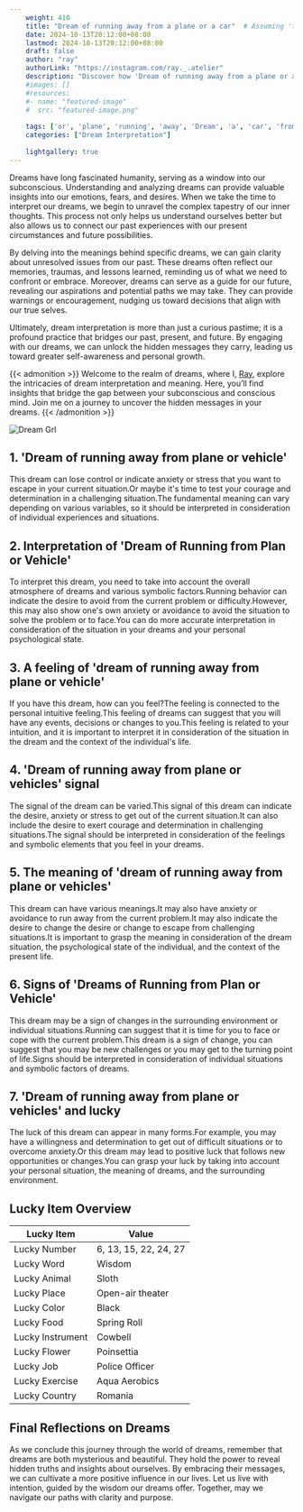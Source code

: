 ```yaml
---
    weight: 410
    title: "Dream of running away from a plane or a car"  # Assuming 'title' column exists
    date: 2024-10-13T20:12:00+08:00
    lastmod: 2024-10-13T20:12:00+08:00
    draft: false
    author: "ray"
    authorLink: "https://instagram.com/ray._.atelier"
    description: "Discover how 'Dream of running away from a plane or a car' can interpret your future and uncover its significant meanings in your life."
    #images: []
    #resources:
    #- name: "featured-image"
    #  src: "featured-image.png"
    
    tags: ['or', 'plane', 'running', 'away', 'Dream', 'a', 'car', 'from', 'of']
    categories: ["Dream Interpretation"]
    
    lightgallery: true
---
```

    
Dreams have long fascinated humanity, serving as a window into our subconscious. Understanding and analyzing dreams can provide valuable insights into our emotions, fears, and desires. When we take the time to interpret our dreams, we begin to unravel the complex tapestry of our inner thoughts. This process not only helps us understand ourselves better but also allows us to connect our past experiences with our present circumstances and future possibilities.

By delving into the meanings behind specific dreams, we can gain clarity about unresolved issues from our past. These dreams often reflect our memories, traumas, and lessons learned, reminding us of what we need to confront or embrace. Moreover, dreams can serve as a guide for our future, revealing our aspirations and potential paths we may take. They can provide warnings or encouragement, nudging us toward decisions that align with our true selves.

Ultimately, dream interpretation is more than just a curious pastime; it is a profound practice that bridges our past, present, and future. By engaging with our dreams, we can unlock the hidden messages they carry, leading us toward greater self-awareness and personal growth.

{{< admonition >}}
Welcome to the realm of dreams, where I, [Ray](https://instagram.com/ray._.atelier), explore the intricacies of dream interpretation and meaning. Here, you’ll find insights that bridge the gap between your subconscious and conscious mind. Join me on a journey to uncover the hidden messages in your dreams.
{{< /admonition >}}

![Dream Grl](https://cdn.pixabay.com/photo/2017/11/02/03/35/gothic-2910057_1280.jpg "Dream Grl")

## 1. 'Dream of running away from plane or vehicle'
This dream can lose control or indicate anxiety or stress that you want to escape in your current situation.Or maybe it's time to test your courage and determination in a challenging situation.The fundamental meaning can vary depending on various variables, so it should be interpreted in consideration of individual experiences and situations.

## 2. Interpretation of 'Dream of Running from Plan or Vehicle'
To interpret this dream, you need to take into account the overall atmosphere of dreams and various symbolic factors.Running behavior can indicate the desire to avoid from the current problem or difficulty.However, this may also show one's own anxiety or avoidance to avoid the situation to solve the problem or to face.You can do more accurate interpretation in consideration of the situation in your dreams and your personal psychological state.

## 3. A feeling of 'dream of running away from plane or vehicle'
If you have this dream, how can you feel?The feeling is connected to the personal intuitive feeling.This feeling of dreams can suggest that you will have any events, decisions or changes to you.This feeling is related to your intuition, and it is important to interpret it in consideration of the situation in the dream and the context of the individual's life.

## 4. 'Dream of running away from plane or vehicles' signal
The signal of the dream can be varied.This signal of this dream can indicate the desire, anxiety or stress to get out of the current situation.It can also include the desire to exert courage and determination in challenging situations.The signal should be interpreted in consideration of the feelings and symbolic elements that you feel in your dreams.

## 5. The meaning of 'dream of running away from plane or vehicles'
This dream can have various meanings.It may also have anxiety or avoidance to run away from the current problem.It may also indicate the desire to change the desire or change to escape from challenging situations.It is important to grasp the meaning in consideration of the dream situation, the psychological state of the individual, and the context of the present life.

## 6. Signs of 'Dreams of Running from Plan or Vehicle'
This dream may be a sign of changes in the surrounding environment or individual situations.Running can suggest that it is time for you to face or cope with the current problem.This dream is a sign of change, you can suggest that you may be new challenges or you may get to the turning point of life.Signs should be interpreted in consideration of individual situations and symbolic factors of dreams.

## 7. 'Dream of running away from plane or vehicles' and lucky
The luck of this dream can appear in many forms.For example, you may have a willingness and determination to get out of difficult situations or to overcome anxiety.Or this dream may lead to positive luck that follows new opportunities or changes.You can grasp your luck by taking into account your personal situation, the meaning of dreams, and the surrounding environment.

## Lucky Item Overview
| Lucky Item          | Value              |
|---------------|--------------------|
| Lucky Number        | 6, 13, 15, 22, 24, 27  |
| Lucky Word          | Wisdom |
| Lucky Animal        | Sloth |
| Lucky Place         | Open-air theater     |
| Lucky Color         | Black     |
| Lucky Food          | Spring Roll      |
| Lucky Instrument    | Cowbell |
| Lucky Flower        | Poinsettia    |
| Lucky Job           | Police Officer       |
| Lucky Exercise      | Aqua Aerobics  |
| Lucky Country       | Romania    |


##  Final Reflections on Dreams

As we conclude this journey through the world of dreams, remember that dreams are both mysterious and beautiful. They hold the power to reveal hidden truths and insights about ourselves. By embracing their messages, we can cultivate a more positive influence in our lives. Let us live with intention, guided by the wisdom our dreams offer. Together, may we navigate our paths with clarity and purpose.
